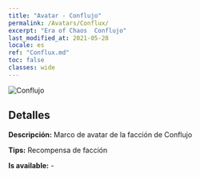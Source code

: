 ```yaml
---
title: "Avatar - Conflujo"
permalink: /Avatars/Conflux/
excerpt: "Era of Chaos  Conflujo"
last_modified_at: 2021-05-28
locale: es
ref: "Conflux.md"
toc: false
classes: wide
---
```

 ![Conflujo](/images/a/avatarFrame_44.png)

## Detalles

 **Descripción:** Marco de avatar de la facción de Conflujo 

 **Tips:** Recompensa de facción 

 **Is available:**  - 

